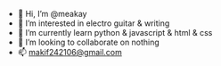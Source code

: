 - 👋 Hi, I’m @meakay
- 👀 I’m interested in electro guitar & writing
- 🌱 I’m currently learn python & javascript & html & css
- 💞️ I’m looking to collaborate on nothing
- 📫 makif242106@gmail.com

<!---
meakay/meakay is a ✨ special ✨ repository because its `README.md` (this file) appears on your GitHub profile.
You can click the Preview link to take a look at your changes.
--->

